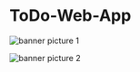 # ToDo-Web-App

![banner picture 1](https://github.com/yucedemirayak/ToDo-Web-App/blob/master/To-Do/images/Banner/readme-banner-1.png)

![banner picture 2](https://github.com/yucedemirayak/ToDo-Web-App/blob/master/To-Do/images/Banner/readme-banner-2.png)
